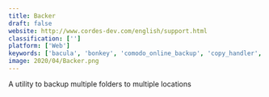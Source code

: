 ```yaml
---
title: Backer
draft: false 
website: http://www.cordes-dev.com/english/support.html
classification: ['']
platform: ['Web']
keywords: ['bacula', 'bonkey', 'comodo_online_backup', 'copy_handler', 'crashplan_pro', 'duplicati', 'fastcopy', 'iperius_backup', 'macrium_reflect', 'norton_online_backup', 'rapidcopy', 'rebel_backup', 'syncback', 'teracopy', 'time_machine', 'ultracopier', 'rsync']
image: 2020/04/Backer.png
---
```

A utility to backup multiple folders to multiple locations